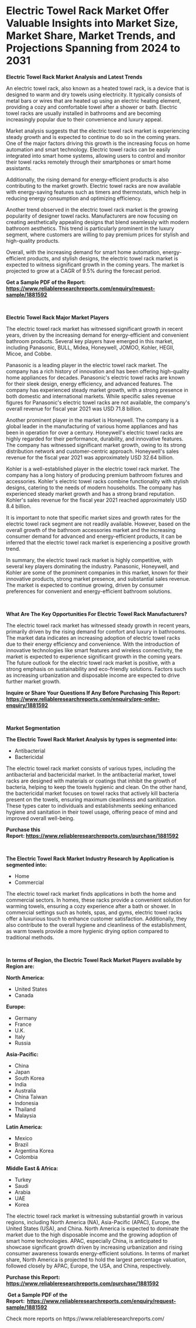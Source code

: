 <p><h1>Electric Towel Rack Market Offer Valuable Insights into Market Size, Market Share, Market Trends, and Projections Spanning from 2024 to 2031</h1></p><p><strong>Electric Towel Rack Market Analysis and Latest Trends</strong></p>
<p><p>An electric towel rack, also known as a heated towel rack, is a device that is designed to warm and dry towels using electricity. It typically consists of metal bars or wires that are heated up using an electric heating element, providing a cozy and comfortable towel after a shower or bath. Electric towel racks are usually installed in bathrooms and are becoming increasingly popular due to their convenience and luxury appeal.</p><p>Market analysis suggests that the electric towel rack market is experiencing steady growth and is expected to continue to do so in the coming years. One of the major factors driving this growth is the increasing focus on home automation and smart technology. Electric towel racks can be easily integrated into smart home systems, allowing users to control and monitor their towel racks remotely through their smartphones or smart home assistants.</p><p>Additionally, the rising demand for energy-efficient products is also contributing to the market growth. Electric towel racks are now available with energy-saving features such as timers and thermostats, which help in reducing energy consumption and optimizing efficiency.</p><p>Another trend observed in the electric towel rack market is the growing popularity of designer towel racks. Manufacturers are now focusing on creating aesthetically appealing designs that blend seamlessly with modern bathroom aesthetics. This trend is particularly prominent in the luxury segment, where customers are willing to pay premium prices for stylish and high-quality products.</p><p>Overall, with the increasing demand for smart home automation, energy-efficient products, and stylish designs, the electric towel rack market is expected to witness significant growth in the coming years. The market is projected to grow at a CAGR of 9.5% during the forecast period.</p></p>
<p><strong>Get a Sample PDF of the Report:&nbsp; <a href="https://www.reliableresearchreports.com/enquiry/request-sample/1881592">https://www.reliableresearchreports.com/enquiry/request-sample/1881592</a></strong></p>
<p>&nbsp;</p>
<p><strong>Electric Towel Rack Major Market Players</strong></p>
<p><p>The electric towel rack market has witnessed significant growth in recent years, driven by the increasing demand for energy-efficient and convenient bathroom products. Several key players have emerged in this market, including Panasonic, BULL, Midea, Honeywell, JOMOO, Kohler, HEGII, Micoe, and Cobbe.</p><p>Panasonic is a leading player in the electric towel rack market. The company has a rich history of innovation and has been offering high-quality home appliances for decades. Panasonic's electric towel racks are known for their sleek design, energy efficiency, and advanced features. The company has experienced steady market growth, with a strong presence in both domestic and international markets. While specific sales revenue figures for Panasonic's electric towel racks are not available, the company's overall revenue for fiscal year 2021 was USD 71.8 billion.</p><p>Another prominent player in the market is Honeywell. The company is a global leader in the manufacturing of various home appliances and has been in operation for over a century. Honeywell's electric towel racks are highly regarded for their performance, durability, and innovative features. The company has witnessed significant market growth, owing to its strong distribution network and customer-centric approach. Honeywell's sales revenue for the fiscal year 2021 was approximately USD 32.64 billion.</p><p>Kohler is a well-established player in the electric towel rack market. The company has a long history of producing premium bathroom fixtures and accessories. Kohler's electric towel racks combine functionality with stylish designs, catering to the needs of modern households. The company has experienced steady market growth and has a strong brand reputation. Kohler's sales revenue for the fiscal year 2021 reached approximately USD 8.4 billion.</p><p>It is important to note that specific market sizes and growth rates for the electric towel rack segment are not readily available. However, based on the overall growth of the bathroom accessories market and the increasing consumer demand for advanced and energy-efficient products, it can be inferred that the electric towel rack market is experiencing a positive growth trend.</p><p>In summary, the electric towel rack market is highly competitive, with several key players dominating the industry. Panasonic, Honeywell, and Kohler are some of the prominent companies in this market, known for their innovative products, strong market presence, and substantial sales revenue. The market is expected to continue growing, driven by consumer preferences for convenient and energy-efficient bathroom solutions.</p></p>
<p>&nbsp;</p>
<p><strong>What Are The Key Opportunities For Electric Towel Rack Manufacturers?</strong></p>
<p><p>The electric towel rack market has witnessed steady growth in recent years, primarily driven by the rising demand for comfort and luxury in bathrooms. The market data indicates an increasing adoption of electric towel racks due to their energy efficiency and convenience. With the introduction of innovative technologies like smart features and wireless connectivity, the market is expected to experience significant growth in the coming years. The future outlook for the electric towel rack market is positive, with a strong emphasis on sustainability and eco-friendly solutions. Factors such as increasing urbanization and disposable income are expected to drive further market growth.</p></p>
<p><strong>Inquire or Share Your Questions If Any Before Purchasing This Report: <a href="https://www.reliableresearchreports.com/enquiry/pre-order-enquiry/1881592">https://www.reliableresearchreports.com/enquiry/pre-order-enquiry/1881592</a></strong></p>
<p>&nbsp;</p>
<p><strong>Market Segmentation</strong></p>
<p><strong>The Electric Towel Rack Market Analysis by types is segmented into:</strong></p>
<p><ul><li>Antibacterial</li><li>Bactericidal</li></ul></p>
<p><p>The electric towel rack market consists of various types, including the antibacterial and bactericidal market. In the antibacterial market, towel racks are designed with materials or coatings that inhibit the growth of bacteria, helping to keep the towels hygienic and clean. On the other hand, the bactericidal market focuses on towel racks that actively kill bacteria present on the towels, ensuring maximum cleanliness and sanitization. These types cater to individuals and establishments seeking enhanced hygiene and sanitation in their towel usage, offering peace of mind and improved overall well-being.</p></p>
<p><strong>Purchase this Report:&nbsp;<a href="https://www.reliableresearchreports.com/purchase/1881592">https://www.reliableresearchreports.com/purchase/1881592</a></strong></p>
<p>&nbsp;</p>
<p><strong>The Electric Towel Rack Market Industry Research by Application is segmented into:</strong></p>
<p><ul><li>Home</li><li>Commercial</li></ul></p>
<p><p>The electric towel rack market finds applications in both the home and commercial sectors. In homes, these racks provide a convenient solution for warming towels, ensuring a cozy experience after a bath or shower. In commercial settings such as hotels, spas, and gyms, electric towel racks offer a luxurious touch to enhance customer satisfaction. Additionally, they also contribute to the overall hygiene and cleanliness of the establishment, as warm towels provide a more hygienic drying option compared to traditional methods.</p></p>
<p>&nbsp;</p>
<p><strong>In terms of Region, the Electric Towel Rack Market Players available by Region are:</strong></p>
<p>
    <p> <strong> North America: </strong>
        <ul>
            <li>United States</li>
            <li>Canada</li>
        </ul>
        </p> 
    <p> <strong> Europe: </strong>
        <ul>
            <li>Germany</li>
            <li>France</li>
            <li>U.K.</li>
            <li>Italy</li>
            <li>Russia</li>
        </ul>
        </p> 
    <p> <strong> Asia-Pacific: </strong>
        <ul>
            <li>China</li>
            <li>Japan</li>
            <li>South Korea</li>
            <li>India</li>
            <li>Australia</li>
            <li>China Taiwan</li>
            <li>Indonesia</li>
            <li>Thailand</li>
            <li>Malaysia</li>
        </ul>
        </p> 
    <p> <strong> Latin America: </strong>
        <ul>
            <li>Mexico</li>
            <li>Brazil</li>
            <li>Argentina Korea</li>
            <li>Colombia</li>
        </ul>
        </p> 
    <p> <strong> Middle East & Africa: </strong>
        <ul>
            <li>Turkey</li>
            <li>Saudi</li>
            <li>Arabia</li>
            <li>UAE</li>
            <li>Korea</li>
        </ul>
    </p>
    </p>
<p><p>The electric towel rack market is witnessing substantial growth in various regions, including North America (NA), Asia-Pacific (APAC), Europe, the United States (USA), and China. North America is expected to dominate the market due to the high disposable income and the growing adoption of smart home technologies. APAC, especially China, is anticipated to showcase significant growth driven by increasing urbanization and rising consumer awareness towards energy-efficient solutions. In terms of market share, North America is projected to hold the largest percentage valuation, followed closely by APAC, Europe, the USA, and China, respectively.</p></p>
<p><strong>Purchase this Report: <a href="https://www.reliableresearchreports.com/purchase/1881592">https://www.reliableresearchreports.com/purchase/1881592</a></strong></p>
<p>&nbsp;<strong>Get a Sample PDF of the Report:&nbsp;&nbsp;<a href="https://www.reliableresearchreports.com/enquiry/request-sample/1881592">https://www.reliableresearchreports.com/enquiry/request-sample/1881592</a></strong></p>
<p><strong></strong></p>
<p>Check more reports on https://www.reliableresearchreports.com/</p>